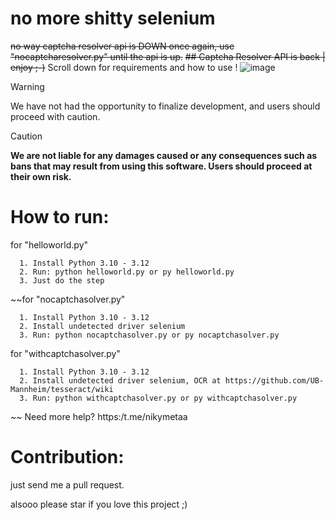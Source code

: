 # no more shitty selenium
~~no way captcha resolver api is DOWN once again, use "nocaptcharesolver.py" until the api is up.~~
~~## Captcha Resolver API is back | enjoy ;-)~~
Scroll down for requirements and how to use !
![image](https://github.com/user-attachments/assets/81f5c238-d0d6-45c9-8aa7-3fe7f112730e)
> [!WARNING]  
> We have not had the opportunity to finalize development, and users should proceed with caution.

> [!CAUTION]
> **We are not liable for any damages caused or any consequences such as bans that may result from using this software. Users should proceed at their own risk.**
# How to run:
for "helloworld.py"
```
  1. Install Python 3.10 - 3.12
  2. Run: python helloworld.py or py helloworld.py
  3. Just do the step
```
~~for "nocaptchasolver.py"
```
  1. Install Python 3.10 - 3.12
  2. Install undetected driver selenium
  3. Run: python nocaptchasolver.py or py nocaptchasolver.py
```
for "withcaptchasolver.py"
```
  1. Install Python 3.10 - 3.12
  2. Install undetected driver selenium, OCR at https://github.com/UB-Mannheim/tesseract/wiki
  3. Run: python withcaptchasolver.py or py withcaptchasolver.py
```
~~
Need more help? https:/t.me/nikymetaa
# Contribution:
just send me a pull request.

alsooo please star if you love this project ;)
